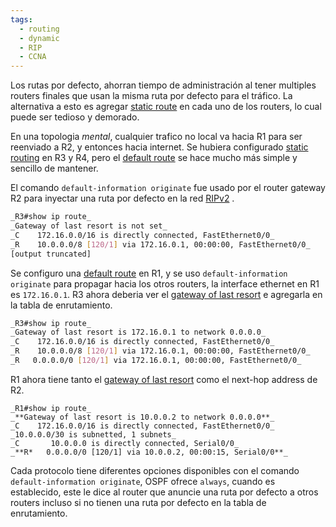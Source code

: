 ```yaml
---
tags:
  - routing
  - dynamic
  - RIP
  - CCNA
---
```


Los rutas por defecto, ahorran tiempo de administración al tener multiples routers finales que usan la misma ruta por defecto para el tráfico. La alternativa a esto es agregar [static route](static%20routing.md) en cada uno de los routers, lo cual puede ser tedioso y demorado. 

En una topologia _mental_, cualquier trafico no local va hacia R1 para ser reenviado a R2, y entonces hacia internet. Se hubiera configurado [static routing](static%20routing.md) en R3 y R4, pero el [default route](default%20routes%20for%20RIPv2.md) se hace mucho más simple y sencillo de mantener. 

El comando `default-information originate` fue usado por el router gateway R2 para inyectar una ruta por defecto en la red [RIPv2](RIPv2.md) .

``` bash
_R3#show ip route_
_Gateway of last resort is not set_
_C    172.16.0.0/16 is directly connected, FastEthernet0/0_
_R    10.0.0.0/8 [120/1] via 172.16.0.1, 00:00:00, FastEthernet0/0_
[output truncated]
```

Se configuro una [default route](default%20routes%20for%20RIPv2.md) en R1, y se uso `default-information originate` para propagar hacia los otros  routers, la interface ethernet en R1 es `172.16.0.1`.
R3 ahora deberia ver el [gateway of last resort](gateway%20of%20last%20resort.md) e agregarla en la tabla de enrutamiento.

``` bash
_R3#show ip route_
_Gateway of last resort is 172.16.0.1 to network 0.0.0.0_
_C    172.16.0.0/16 is directly connected, FastEthernet0/0_
_R    10.0.0.0/8 [120/1] via 172.16.0.1, 00:00:00, FastEthernet0/0_
_R   0.0.0.0/0 [120/1] via 172.16.0.1, 00:00:00, FastEthernet0/0_
```


R1 ahora tiene tanto el [gateway of last resort](gateway%20of%20last%20resort.md) como el next-hop address de R2.

```
_R1#show ip route_
_**Gateway of last resort is 10.0.0.2 to network 0.0.0.0**_
_C    172.16.0.0/16 is directly connected, FastEthernet0/0_
_10.0.0.0/30 is subnetted, 1 subnets_
_C       10.0.0.0 is directly connected, Serial0/0_
_**R*   0.0.0.0/0 [120/1] via 10.0.0.2, 00:00:15, Serial0/0**_
```

Cada protocolo tiene diferentes opciones disponibles con el comando `default-information originate`, OSPF ofrece `always`, cuando es establecido, este le dice al router que anuncie una ruta por defecto a otros routers incluso si no tienen una ruta por defecto en la tabla de enrutamiento. 